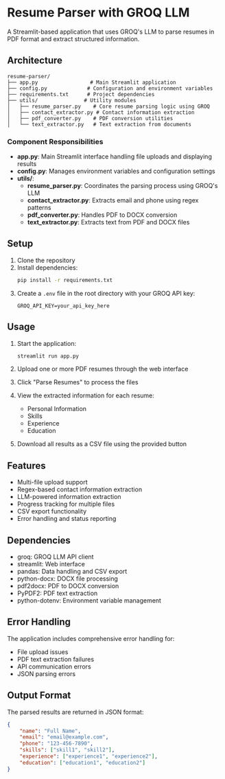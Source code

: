 # Resume Parser with GROQ LLM

A Streamlit-based application that uses GROQ's LLM to parse resumes in PDF format and extract structured information.

## Architecture

```
resume-parser/
├── app.py                 # Main Streamlit application
├── config.py             # Configuration and environment variables
├── requirements.txt      # Project dependencies
├── utils/               # Utility modules
│   ├── resume_parser.py    # Core resume parsing logic using GROQ
│   ├── contact_extractor.py # Contact information extraction
│   ├── pdf_converter.py    # PDF conversion utilities
│   └── text_extractor.py   # Text extraction from documents
```

### Component Responsibilities

- **app.py**: Main Streamlit interface handling file uploads and displaying results
- **config.py**: Manages environment variables and configuration settings
- **utils/**:
  - **resume_parser.py**: Coordinates the parsing process using GROQ's LLM
  - **contact_extractor.py**: Extracts email and phone using regex patterns
  - **pdf_converter.py**: Handles PDF to DOCX conversion
  - **text_extractor.py**: Extracts text from PDF and DOCX files

## Setup

1. Clone the repository
2. Install dependencies:
   ```bash
   pip install -r requirements.txt
   ```
3. Create a `.env` file in the root directory with your GROQ API key:
   ```
   GROQ_API_KEY=your_api_key_here
   ```

## Usage

1. Start the application:
   ```bash
   streamlit run app.py
   ```

2. Upload one or more PDF resumes through the web interface

3. Click "Parse Resumes" to process the files

4. View the extracted information for each resume:
   - Personal Information
   - Skills
   - Experience
   - Education

5. Download all results as a CSV file using the provided button

## Features

- Multi-file upload support
- Regex-based contact information extraction
- LLM-powered information extraction
- Progress tracking for multiple files
- CSV export functionality
- Error handling and status reporting

## Dependencies

- groq: GROQ LLM API client
- streamlit: Web interface
- pandas: Data handling and CSV export
- python-docx: DOCX file processing
- pdf2docx: PDF to DOCX conversion
- PyPDF2: PDF text extraction
- python-dotenv: Environment variable management

## Error Handling

The application includes comprehensive error handling for:
- File upload issues
- PDF text extraction failures
- API communication errors
- JSON parsing errors

## Output Format

The parsed results are returned in JSON format:
```json
{
    "name": "Full Name",
    "email": "email@example.com",
    "phone": "123-456-7890",
    "skills": ["skill1", "skill2"],
    "experience": ["experience1", "experience2"],
    "education": ["education1", "education2"]
}
```
